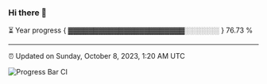 ### Hi there 👋

⏳ Year progress { ▓▓▓▓▓▓▓▓▓▓▓▓▓▓▓▓▓▓▓▓▓▓▓░░░░░░░ } 76.73 %

---

⏰ Updated on Sunday, October 8, 2023, 1:20 AM UTC

![Progress Bar CI](https://github.com/arthurbuhl/arthurbuhl/workflows/Progress%20Bar%20CI/badge.svg)
